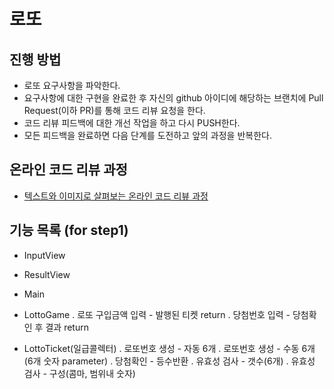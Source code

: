 # 로또
## 진행 방법
* 로또 요구사항을 파악한다.
* 요구사항에 대한 구현을 완료한 후 자신의 github 아이디에 해당하는 브랜치에 Pull Request(이하 PR)를 통해 코드 리뷰 요청을 한다.
* 코드 리뷰 피드백에 대한 개선 작업을 하고 다시 PUSH한다.
* 모든 피드백을 완료하면 다음 단계를 도전하고 앞의 과정을 반복한다.

## 온라인 코드 리뷰 과정
* [텍스트와 이미지로 살펴보는 온라인 코드 리뷰 과정](https://github.com/next-step/nextstep-docs/tree/master/codereview)

## 기능 목록 (for step1)
* InputView
* ResultView

* Main
* LottoGame
  . 로또 구입금액 입력 - 발행된 티켓 return
  . 당첨번호 입력 - 당첨확인 후 결과 return
* LottoTicket(일급콜렉터)
  . 로또번호 생성 - 자동 6개
  . 로또번호 생성 - 수동 6개 (6개 숫자 parameter)
  . 당첨확인 - 등수반환
  . 유효성 검사 - 갯수(6개)
  . 유효성 검사 - 구성(콤마, 범위내 숫자)
